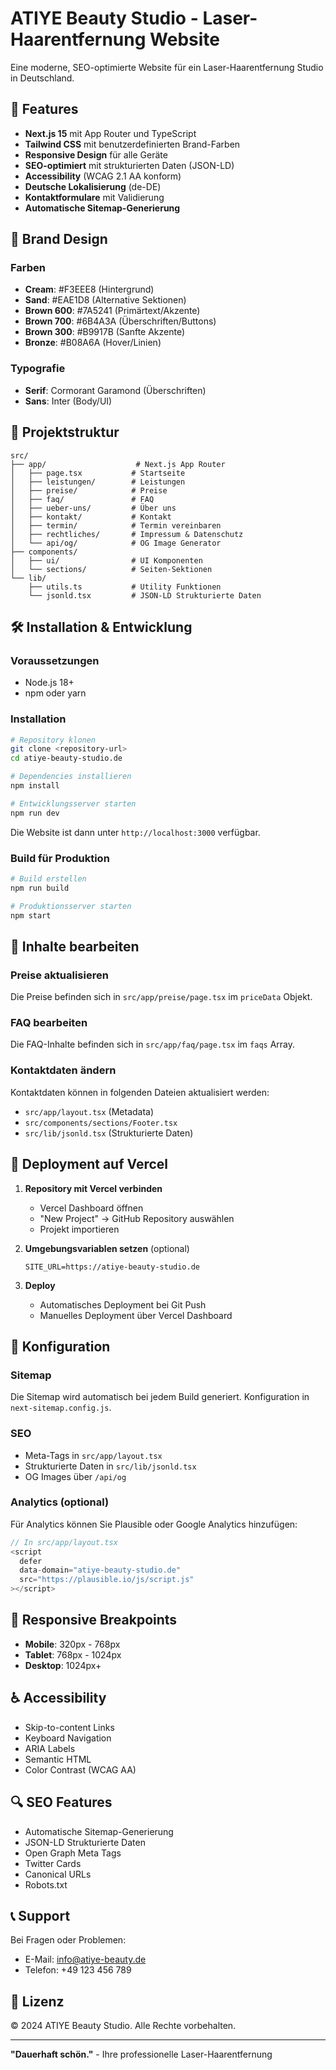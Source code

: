 # ATIYE Beauty Studio - Laser-Haarentfernung Website

Eine moderne, SEO-optimierte Website für ein Laser-Haarentfernung Studio in Deutschland.

## 🚀 Features

- **Next.js 15** mit App Router und TypeScript
- **Tailwind CSS** mit benutzerdefinierten Brand-Farben
- **Responsive Design** für alle Geräte
- **SEO-optimiert** mit strukturierten Daten (JSON-LD)
- **Accessibility** (WCAG 2.1 AA konform)
- **Deutsche Lokalisierung** (de-DE)
- **Kontaktformulare** mit Validierung
- **Automatische Sitemap-Generierung**

## 🎨 Brand Design

### Farben
- **Cream**: #F3EEE8 (Hintergrund)
- **Sand**: #EAE1D8 (Alternative Sektionen)
- **Brown 600**: #7A5241 (Primärtext/Akzente)
- **Brown 700**: #6B4A3A (Überschriften/Buttons)
- **Brown 300**: #B9917B (Sanfte Akzente)
- **Bronze**: #B08A6A (Hover/Linien)

### Typografie
- **Serif**: Cormorant Garamond (Überschriften)
- **Sans**: Inter (Body/UI)

## 📁 Projektstruktur

```
src/
├── app/                    # Next.js App Router
│   ├── page.tsx           # Startseite
│   ├── leistungen/        # Leistungen
│   ├── preise/            # Preise
│   ├── faq/               # FAQ
│   ├── ueber-uns/         # Über uns
│   ├── kontakt/           # Kontakt
│   ├── termin/            # Termin vereinbaren
│   ├── rechtliches/       # Impressum & Datenschutz
│   └── api/og/            # OG Image Generator
├── components/
│   ├── ui/                # UI Komponenten
│   └── sections/          # Seiten-Sektionen
└── lib/
    ├── utils.ts           # Utility Funktionen
    └── jsonld.tsx         # JSON-LD Strukturierte Daten
```

## 🛠️ Installation & Entwicklung

### Voraussetzungen
- Node.js 18+ 
- npm oder yarn

### Installation
```bash
# Repository klonen
git clone <repository-url>
cd atiye-beauty-studio.de

# Dependencies installieren
npm install

# Entwicklungsserver starten
npm run dev
```

Die Website ist dann unter `http://localhost:3000` verfügbar.

### Build für Produktion
```bash
# Build erstellen
npm run build

# Produktionsserver starten
npm start
```

## 📝 Inhalte bearbeiten

### Preise aktualisieren
Die Preise befinden sich in `src/app/preise/page.tsx` im `priceData` Objekt.

### FAQ bearbeiten
Die FAQ-Inhalte befinden sich in `src/app/faq/page.tsx` im `faqs` Array.

### Kontaktdaten ändern
Kontaktdaten können in folgenden Dateien aktualisiert werden:
- `src/app/layout.tsx` (Metadata)
- `src/components/sections/Footer.tsx`
- `src/lib/jsonld.tsx` (Strukturierte Daten)

## 🚀 Deployment auf Vercel

1. **Repository mit Vercel verbinden**
   - Vercel Dashboard öffnen
   - "New Project" → GitHub Repository auswählen
   - Projekt importieren

2. **Umgebungsvariablen setzen** (optional)
   ```
   SITE_URL=https://atiye-beauty-studio.de
   ```

3. **Deploy**
   - Automatisches Deployment bei Git Push
   - Manuelles Deployment über Vercel Dashboard

## 🔧 Konfiguration

### Sitemap
Die Sitemap wird automatisch bei jedem Build generiert. Konfiguration in `next-sitemap.config.js`.

### SEO
- Meta-Tags in `src/app/layout.tsx`
- Strukturierte Daten in `src/lib/jsonld.tsx`
- OG Images über `/api/og`

### Analytics (optional)
Für Analytics können Sie Plausible oder Google Analytics hinzufügen:

```typescript
// In src/app/layout.tsx
<script
  defer
  data-domain="atiye-beauty-studio.de"
  src="https://plausible.io/js/script.js"
></script>
```

## 📱 Responsive Breakpoints

- **Mobile**: 320px - 768px
- **Tablet**: 768px - 1024px
- **Desktop**: 1024px+

## ♿ Accessibility

- Skip-to-content Links
- Keyboard Navigation
- ARIA Labels
- Semantic HTML
- Color Contrast (WCAG AA)

## 🔍 SEO Features

- Automatische Sitemap-Generierung
- JSON-LD Strukturierte Daten
- Open Graph Meta Tags
- Twitter Cards
- Canonical URLs
- Robots.txt

## 📞 Support

Bei Fragen oder Problemen:
- E-Mail: info@atiye-beauty.de
- Telefon: +49 123 456 789

## 📄 Lizenz

© 2024 ATIYE Beauty Studio. Alle Rechte vorbehalten.

---

**"Dauerhaft schön."** - Ihre professionelle Laser-Haarentfernung